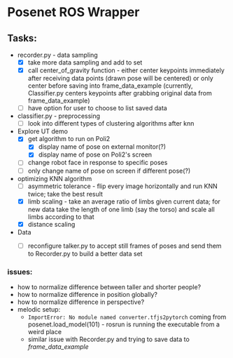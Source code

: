 # Posenet ROS Wrapper
## Tasks:
* recorder.py - data sampling
  - [x] take more data sampling and add to set
  - [x] call center_of_gravity function - either center keypoints immediately after receiving data points (drawn pose will be centered) or only center before saving into frame_data_example (currently, Classifier.py centers keypoints after grabbing original data from frame_data_example)
  - [ ] have option for user to choose to list saved data
* classifier.py - preprocessing
  - [ ] look into different types of clustering algorithms after knn
* Explore UT demo
  - [x] get algorithm to run on Poli2
    - [x] display name of pose on external monitor(?)
    - [x] display name of pose on Poli2's screen
  - [ ] change robot face in response to specific poses
  - [ ] only change name of pose on screen if different pose(?)
* optimizing KNN algorithm
  - [ ] asymmetric tolerance - flip every image horizontally and run KNN twice; take the best result
  - [x] limb scaling - take an average ratio of limbs given current data; for new data take the length of one limb (say the torso) and scale all limbs according to that
  - [x] distance scaling
* Data
  - [ ] reconfigure talker.py to accept still frames of poses and send them to Recorder.py to build a better data set


### issues:
* how to normalize difference between taller and shorter people?
* how to normalize difference in position globally?
* how to normalize difference in perspective?
* melodic setup:
  * `ImportError: No module named converter.tfjs2pytorch` coming from posenet.load_model(101) - rosrun is running the executable from a weird place
  * similar issue with Recorder.py and trying to save data to *frame_data_example*
